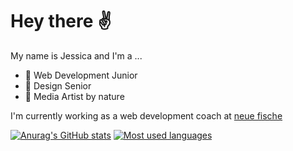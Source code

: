 
# Hey there ✌️

My name is Jessica and I'm a ...
- 👶 Web Development Junior 
- 👵 Design Senior 
- 🌳 Media Artist by nature 

I'm currently working as a web development coach at [neue fische](https://www.neuefische.de/)

[![Anurag's GitHub stats](https://github-readme-stats.vercel.app/api?username=jessicaloers)](https://github.com/anuraghazra/github-readme-stats)
[![Most used languages](https://github-readme-stats.vercel.app/api/top-langs/?username=jessicaloers&layout=compact)](https://github.com/anuraghazra/github-readme-stats)


<!--
**JessicaLoers/JessicaLoers** is a ✨ _special_ ✨ repository because its `README.md` (this file) appears on your GitHub profile.
Here are some ideas to get you started:
- 🔭 I’m currently working on ...
- 🌱 I’m currently learning ...
- 👯 I’m looking to collaborate on ...
- 🤔 I’m looking for help with ...
- 💬 Ask me about ...
- 📫 How to reach me: ...
- 😄 Pronouns: ...
- ⚡ Fun fact: ...
-->
